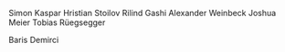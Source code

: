 ﻿Simon Kaspar
Hristian Stoilov
Rilind Gashi
Alexander Weinbeck
Joshua Meier
Tobias Rüegsegger

Baris Demirci